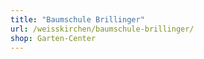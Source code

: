 ```yaml
---
title: "Baumschule Brillinger"
url: /weisskirchen/baumschule-brillinger/
shop: Garten-Center
---
```

